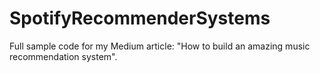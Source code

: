 # SpotifyRecommenderSystems

Full sample code for my Medium article: "How to build an amazing music recommendation system".